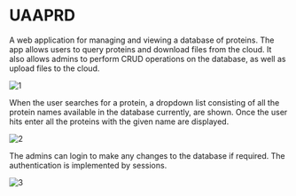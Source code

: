 # UAAPRD

A web application for managing and viewing a database of proteins. The app allows users to query proteins and download files from the cloud. It also allows admins to perform CRUD operations on the database, as well as upload files to the cloud. 


![1](https://user-images.githubusercontent.com/87132174/159533885-8a3fea35-0c16-4a0f-a014-5e35c1ebebae.jpg)


When the user searches for a protein, a dropdown list consisting of all the protein names available in the database currently, are shown. Once the user hits enter all the proteins with the given name are displayed. 


![2](https://user-images.githubusercontent.com/87132174/159534392-15ef85eb-0c4e-4490-ab31-1699a6444745.jpg)


The admins can login to make any changes to the database if required. The authentication is implemented by sessions. 


![3](https://user-images.githubusercontent.com/87132174/159534801-7dd7d579-a2b0-4ebb-ae5f-ff74e392c685.jpg)
